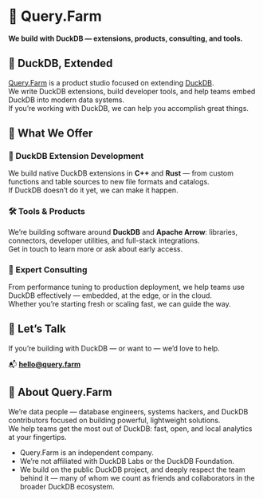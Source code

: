 # 🚜 Query.Farm

**We build with DuckDB — extensions, products, consulting, and tools.**

## 🦆 DuckDB, Extended

[Query.Farm](https://query.farm) is a product studio focused on extending [DuckDB](https://duckdb.org).  
We write DuckDB extensions, build developer tools, and help teams embed DuckDB into modern data systems.  
If you’re working with DuckDB, we can help you accomplish great things.

## 💼 What We Offer

### 🧩 DuckDB Extension Development  
We build native DuckDB extensions in **C++** and **Rust** — from custom functions and table sources to new file formats and catalogs.  
If DuckDB doesn’t do it yet, we can make it happen.

### 🛠️ Tools & Products  
We’re building software around **DuckDB** and **Apache Arrow**: libraries, connectors, developer utilities, and full-stack integrations.  
Get in touch to learn more or ask about early access.

### 🧠 Expert Consulting  
From performance tuning to production deployment, we help teams use DuckDB effectively — embedded, at the edge, or in the cloud.  
Whether you’re starting fresh or scaling fast, we can guide the way.

## 👋 Let’s Talk

If you’re building with DuckDB — or want to — we’d love to help.

📬 **[hello@query.farm](mailto:hello@query.farm)**

## 🌾 About Query.Farm

We’re data people — database engineers, systems hackers, and DuckDB contributors focused on building powerful, lightweight solutions.  
We help teams get the most out of DuckDB: fast, open, and local analytics at your fingertips.

- Query.Farm is an independent company. 
- We’re not affiliated with DuckDB Labs or the DuckDB Foundation.  
- We build on the public DuckDB project, and deeply respect the team behind it — many of whom we count as friends and collaborators in the broader DuckDB ecosystem.
